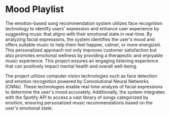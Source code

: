 # Mood Playlist
The emotion-based song recommendation system utilizes face recognition technology to identify users' expression and enhance user experience by suggesting music that aligns with their emotional state in real-time. By analyzing facial expressions, the system identifies the user's mood and offers suitable music to help them feel happier, calmer, or more energized. This personalized approach not only improves customer satisfaction but also promotes emotional wellness by providing a therapeutic and enjoyable music experience. This project ensures an engaging listening experience that can positively impact mental health and overall well-being.

The project utilizes computer vision technologies such as face detection and emotion recognition powered by Convolutional Neural Networks (CNNs). These technologies enable real-time analysis of facial expressions to determine the user's mood accurately. Additionally, the system integrates with the Spotify API to access a vast library of songs categorized by emotion, ensuring personalized music recommendations based on the user's emotional state. 
